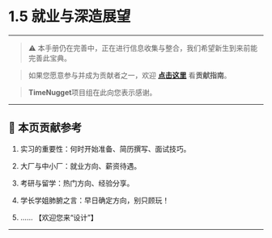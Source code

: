 # 1.5 就业与深造展望

---

> ⚠️ 本手册仍在完善中，正在进行信息收集与整合，我们希望新生到来前能完善此宝典。  

> 如果您愿意参与并成为贡献者之一，欢迎 **[点击这里](/CONTRIBUTING.md)** 看**贡献指南**。

> **TimeNugget**项目组在此向您表示感谢。

---

## 📌 本页贡献参考

1. 实习的重要性：何时开始准备、简历撰写、面试技巧。

2. 大厂与中小厂：就业方向、薪资待遇。

3. 考研与留学：热门方向、经验分享。

4. 学长学姐肺腑之言：早日确定方向，别只顾玩！

5. ……  【欢迎您来“设计”】

---
